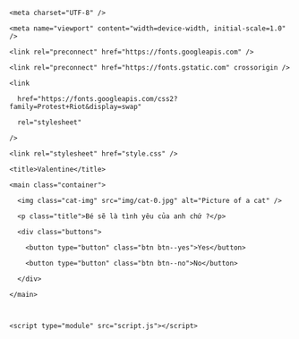 <!DOCTYPE html>

<html lang="en">

  <head>

    <meta charset="UTF-8" />

    <meta name="viewport" content="width=device-width, initial-scale=1.0" />

    <link rel="preconnect" href="https://fonts.googleapis.com" />

    <link rel="preconnect" href="https://fonts.gstatic.com" crossorigin />

    <link

      href="https://fonts.googleapis.com/css2?family=Protest+Riot&display=swap"

      rel="stylesheet"

    />

    <link rel="stylesheet" href="style.css" />

    <title>Valentine</title>

  </head>

  <body>

    <main class="container">

      <img class="cat-img" src="img/cat-0.jpg" alt="Picture of a cat" />

      <p class="title">Bé sẽ là tình yêu của anh chứ ?</p>

      <div class="buttons">

        <button type="button" class="btn btn--yes">Yes</button>

        <button type="button" class="btn btn--no">No</button>

      </div>

    </main>



    <script type="module" src="script.js"></script>

  </body>

</html>

